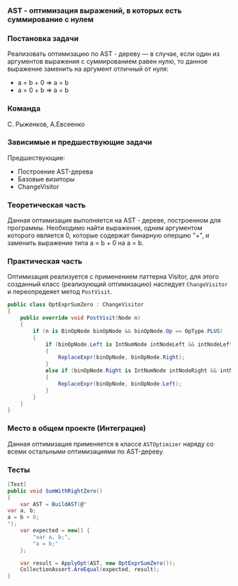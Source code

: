 ### AST - оптимизация выражений, в которых есть суммирование с нулем

### Постановка задачи

Реализовать оптимизацию по AST - дереву — в случае, если один из аргументов выражения с суммированием равен нулю, то данное выражение заменить на аргумент отличный от нуля:

- a = b + 0 => a = b
- a = 0 + b => a = b

### Команда

С. Рыженков, А.Евсеенко

### Зависимые и предшествующие задачи

Предшествующие:

- Построение AST-дерева
- Базовые визиторы
- ChangeVisitor

### Теоретическая часть

Данная оптимизация выполняется на AST - дереве, построенном для программы. Необходимо найти выражения, одним аргументом которого является 0, которые содержат бинарную оперцию "+", и заменить выражение типа a = b + 0 на a = b.

### Практическая часть

Оптимизация реализуется с применением паттерна Visitor, для этого созданный класс (реализующий оптимизацию) наследует `ChangeVisitor` и переопредеяет метод  `PostVisit`. 
```csharp
public class OptExprSumZero : ChangeVisitor
{
    public override void PostVisit(Node n)
    {
        if (n is BinOpNode binOpNode && binOpNode.Op == OpType.PLUS)
        {
            if (binOpNode.Left is IntNumNode intNodeLeft && intNodeLeft.Num == 0)
            {
                ReplaceExpr(binOpNode, binOpNode.Right);
            }
            else if (binOpNode.Right is IntNumNode intNodeRight && intNodeRight.Num == 0)
            {
                ReplaceExpr(binOpNode, binOpNode.Left);
            }
        }
    }
}
```

### Место в общем проекте (Интеграция)

Данная оптимизация применяется в классе `ASTOptimizer` наряду со всеми остальными оптимизациями по AST-дереву.

### Тесты

```csharp
[Test]
public void SumWithRightZero()
{
    var AST = BuildAST(@"
var a, b;
a = b + 0;
");
    var expected = new[] {
        "var a, b;",
        "a = b;"
    };

    var result = ApplyOpt(AST, new OptExprSumZero());
    CollectionAssert.AreEqual(expected, result);
}
```
